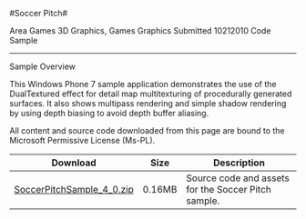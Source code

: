 #Soccer Pitch#

Area
Games 3D Graphics, Games Graphics
Submitted
10212010
Code Sample

---

Sample Overview

This Windows Phone 7 sample application demonstrates the use of the DualTextured effect for detail map multitexturing of procedurally generated surfaces. It also shows multipass rendering and simple shadow rendering by using depth biasing to avoid depth buffer aliasing.


All content and source code downloaded from this page are bound to the Microsoft Permissive License (Ms-PL).

Download | Size | Description
---|---|---|
[SoccerPitchSample_4_0.zip](https://github.com/kniEngine/XNAGameStudio/blob/main/Samples/SoccerPitchSample_4_0.zip?raw=true) | 0.16MB | Source code and assets for the Soccer Pitch sample.